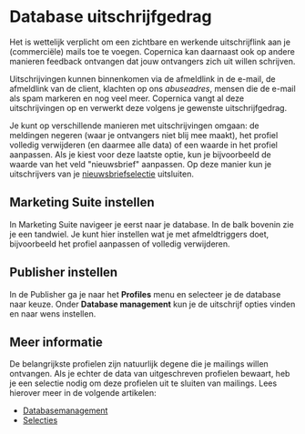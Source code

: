 # Database uitschrijfgedrag
Het is wettelijk verplicht om een zichtbare en werkende uitschrijflink aan
je (commerciële) mails toe te voegen. Copernica kan daarnaast ook op andere
manieren feedback ontvangen dat jouw ontvangers zich uit willen schrijven.

Uitschrijvingen kunnen binnenkomen via de afmeldlink in de e-mail, de
afmeldlink van de client, klachten op ons *abuseadres*, mensen die de e-mail
als spam markeren en nog veel meer. Copernica vangt al deze uitschrijvingen op
en verwerkt deze volgens je gewenste uitschrijfgedrag.

Je kunt op verschillende manieren met uitschrijvingen omgaan: de meldingen
negeren (waar je ontvangers niet blij mee maakt), het profiel volledig
verwijderen (en daarmee alle data) of een waarde in het profiel aanpassen. Als
je kiest voor deze laatste optie, kun je bijvoorbeeld de waarde van het veld
"nieuwsbrief" aanpassen. Op deze manier kun je uitschrijvers van je
[nieuwsbriefselectie](create-a-mailing-list) uitsluiten.

## Marketing Suite instellen
In Marketing Suite navigeer je eerst naar je database. In de balk bovenin
zie je een tandwiel. Je kunt hier instellen wat je met afmeldtriggers doet,
bijvoorbeeld het profiel aanpassen of volledig verwijderen.

## Publisher instellen
In de Publisher ga je naar het **Profiles** menu en selecteer je de database
naar keuze. Onder **Database management** kun je de uitschrijf opties vinden
en naar wens instellen.

## Meer informatie
De belangrijkste profielen zijn natuurlijk degene die je mailings willen
ontvangen. Als je echter de data van uitgeschreven profielen bewaart,
heb je een selectie nodig om deze profielen uit te sluiten van mailings.
Lees hierover meer in de volgende artikelen:

* [Databasemanagement](./database-management)
* [Selecties](./database-selection-introduction)
